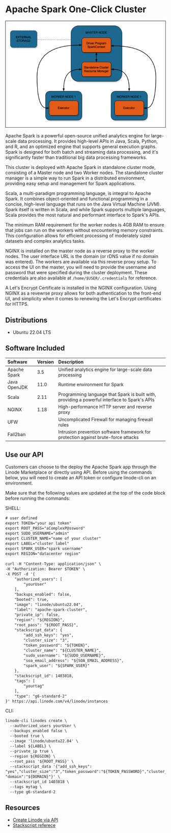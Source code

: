 # Apache Spark One-Click Cluster
![spark-cluster.png](spark-cluster.png)

Apache Spark is a powerful open-source unified analytics engine for large-scale data processing. It provides high-level APIs in Java, Scala, Python, and R, and an optimized engine that supports general execution graphs. Spark is designed for both batch and streaming data processing, and it's significantly faster than traditional big data processing frameworks.

This cluster is deployed with Apache Spark in standalone cluster mode, consisting of a Master node and two Worker nodes. The standalone cluster manager is a simple way to run Spark in a distributed environment, providing easy setup and management for Spark applications.

Scala, a multi-paradigm programming language, is integral to Apache Spark. It combines object-oriented and functional programming in a concise, high-level language that runs on the Java Virtual Machine (JVM). Spark itself is written in Scala, and while Spark supports multiple languages, Scala provides the most natural and performant interface to Spark's APIs.

The minimum RAM requirement for the worker nodes is 4GB RAM to ensure that jobs can run on the workers without encountering memory constraints. This configuration allows for efficient processing of moderately sized datasets and complex analytics tasks.

NGINX is installed on the master node as a reverse proxy to the worker nodes. The user interface URL is the domain (or rDNS value if no domain was entered). The workers are available via this reverse proxy setup. To access the UI on the master, you will need to provide the username and password that were specified during the cluster deployment. These credentials are also available at `/home/$USER/.credentials` for reference.

A Let's Encrypt Certificate is installed in the NGINX configuration. Using NGINX as a revewrse proxy allows for both authentication to the front-end UI, and simplicity when it comes to renewing the Let's Encrypt certificates for HTTPS.

## Distributions

- Ubuntu 22.04 LTS

## Software Included

| Software  | Version   | Description   |
| :---      | :----     | :---          |
| Apache Spark | 3.5 | Unified analytics engine for large-scale data processing |
| Java OpenJDK | 11.0 | Runtime environment for Spark |
| Scala | 2.11 | Programming language that Spark is built with, providing a powerful interface to Spark's APIs |
| NGINX | 1.18 | High-performance HTTP server and reverse proxy |
| UFW | | Uncomplicated Firewall for managing firewall rules |
| Fail2ban | | Intrusion prevention software framework for protection against brute-force attacks |

## Use our API

Customers can choose to the deploy the Apache Spark app through the Linode Marketplace or directly using API. Before using the commands below, you will need to create an API token or configure linode-cli on an environment.

Make sure that the following values are updated at the top of the code block before running the commands:

SHELL:
```
# user defined
export TOKEN="your api token"
export ROOT_PASS="aComplexP@ssword"
export SUDO_USERNAME="admin"
export CLUSTER_NAME="name of your cluster"
export LABEL="cluster label"
export SPARK_USER="spark username"
export REGION="datacenter region"

curl -H "Content-Type: application/json" \
-H "Authorization: Bearer $TOKEN" \
-X POST -d '{
    "authorized_users": [
        "yourUser"
    ],
    "backups_enabled": false,
    "booted": true,
    "image": "linode/ubuntu22.04",
    "label": "apache-spark-cluster",
    "private_ip": false,
    "region": "${REGION}",
    "root_pass": "${ROOT_PASS}",
    "stackscript_data": {
        "add_ssh_keys": "yes",
        "cluster_size": "3",
        "token_password": "${TOKEN}",
        "cluster_name": "${CLUSTER_NAME}",
        "sudo_username": "${SUDO_USERNAME}",
        "soa_email_address": "${SOA_EMAIL_ADDRESS}",
        "spark_user": "${SPARK_USER}"
    },
    "stackscript_id": 1403818,
    "tags": [
        "yourtag"
    ],
    "type": "g6-standard-2"
}' https://api.linode.com/v4/linode/instances

```

CLI:
```
linode-cli linodes create \
  --authorized_users yourUser \
  --backups_enabled false \
  --booted true \
  --image 'linode/ubuntu22.04' \
  --label ${LABEL} \
  --private_ip true \
  --region ${REGION} \
  --root_pass '${ROOT_PASS}' \
  --stackscript_data '{"add_ssh_keys": "yes","cluster_size":"3","token_password":"${TOKEN_PASSWORD}","cluster_name":"${CLUSTER_NAME}","sudo_username":"${SUDO_USERNAME}","soa_email_address":"${SOA_EMAIL_ADDRESS}", "domain":"${DOMAIN}"}' \
  --stackscript_id 1403818 \
  --tags mytag \
  --type g6-standard-2

```

## Resources
- [Create Linode via API](https://www.linode.com/docs/api/linode-instances/#linode-create)
- [Stackscript referece](https://www.linode.com/docs/guides/writing-scripts-for-use-with-linode-stackscripts-a-tutorial/#user-defined-fields-udfs)